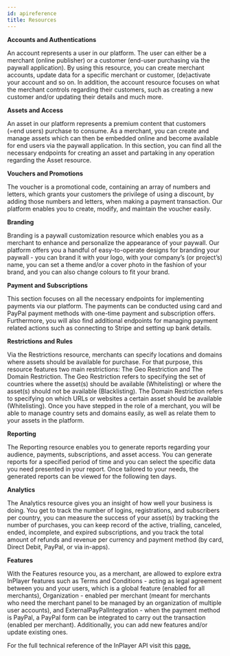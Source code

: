 ```yaml
---
id: apireference
title: Resources
---
```



**Accounts and Authentications**

An account represents a user in our platform. The user can either be a merchant (online publisher) or a customer (end-user purchasing via the paywall application). By using this resource, you can create merchant accounts, update data for a specific merchant or customer, (de)activate your account and so on. In addition, the account resource focuses on what the merchant controls regarding their customers, such as creating a new customer and/or updating their details and much more.

**Assets and Access**

An asset in our platform represents a premium content that customers (=end users) purchase to consume. As a merchant, you can create and manage assets which can then be embedded online and become available for end users via the paywall application. In this section, you can find all the necessary endpoints for creating an asset and partaking in any operation regarding the Asset resource.
 
**Vouchers and Promotions**

The voucher is a promotional code, containing an array of numbers and letters, which grants your customers the privilege of using a discount, by adding those numbers and letters, when making a payment transaction. Our platform enables you to create, modify, and maintain the voucher easily.

**Branding**

Branding is a paywall customization resource which enables you as a merchant to enhance and personalize the appearance of your paywall. Our platform offers you a handful of easy-to-operate designs for branding your paywall - you can brand it with your logo, with your company’s (or project’s) name, you can set a theme and/or a cover photo in the fashion of your brand, and you can also change colours to fit your brand.

**Payment and Subscriptions**

This section focuses on all the necessary endpoints for implementing payments via our platform. The payments can be conducted using card and PayPal payment methods with one-time payment and subscription offers. Furthermore, you will also find additional endpoints for managing payment related actions such as connecting to Stripe and setting up bank details.
 
**Restrictions and Rules**

Via the Restrictions resource, merchants can specify locations and domains where assets should be available for purchase. For that purpose, this resource features two main restrictions: The Geo Restriction and The Domain Restriction. 
The Geo Restriction refers to specifying the set of countries where the asset(s) should be available (Whitelisting) or where the asset(s) should not be available (Blacklisting).
The Domain Restriction refers to specifying on which URLs or websites a certain asset should be available (Whitelisting).
Once you have stepped in the role of a merchant, you will be able to manage country sets and domains easily, as well as relate them to your assets in the platform.

**Reporting**

The Reporting resource enables you to generate reports regarding your audience, payments, subscriptions, and asset access. You can generate reports for a specified period of time and you can select the specific data you need presented in your report. Once tailored to your needs, the generated reports can be viewed for the following ten days. 

**Analytics**

The Analytics resource gives you an insight of how well your business is doing. You get to track the number of logins, registrations, and subscribers per country, you can measure the success of your asset(s) by tracking the number of purchases, you can keep record of the active, trialling, canceled, ended, incomplete, and expired subscriptions, and you track the total amount of refunds and revenue per currency and payment method (by card, Direct Debit, PayPal, or via in-apps). 

**Features**

With the Features resource you, as a merchant, are allowed to explore extra InPlayer features such as Terms and Conditions - acting as legal agreement between you and your users, which is a global feature (enabled for all merchants), Organization - enabled per merchant (meant for merchants who need the merchant panel to be managed by an organization of multiple user accounts), and ExternalPayPalIntegration - when the payment method is PayPal, a PayPal form can be integrated to carry out the transaction (enabled per merchant). Additionally, you can add new features and/or update existing ones.

For the full technical reference of the InPlayer API visit this [page.](http://docs.inplayer.com/api/)

